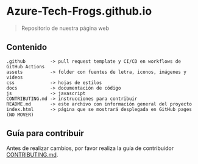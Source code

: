 # Azure-Tech-Frogs.github.io

> Repositorio de nuestra página web

## Contenido

```console
.github         -> pull request template y CI/CD en workflows de GitHub Actions
assets          -> folder con fuentes de letra, iconos, imágenes y videos
css             -> hojas de estilos
docs            -> documentación de código
js              -> javascript
CONTRIBUTING.md -> instrucciones para contribuir
README.md       -> este archivo con información general del proyecto
index.html      -> página que se mostrará desplegada en GitHub pages (NO MOVER)
```

## Guía para contribuir

Antes de realizar cambios, por favor realiza la guía de contribuidor [CONTRIBUTING.md](CONTRIBUTING.md).
